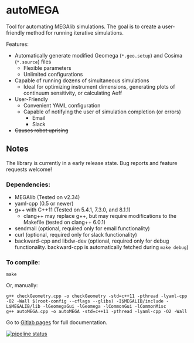 # autoMEGA

Tool for automating MEGAlib simulations. The goal is to create a user-friendly method for running iterative simulations.

Features:
- Automatically generate modified Geomega (`*.geo.setup`) and Cosima (`*.source`) files
  - Flexible parameters
  - Unlimited configurations
- Capable of running dozens of simultaneous simulations
  - Ideal for optimizing instrument dimensions, generating plots of continuum sensitivity, or calculating Aeff
- User-Friendly
  - Convenient YAML configuration
  - Capable of notifying the user of simulation completion (or errors)
    - Email
    - Slack
- ~~Causes robot uprising~~

## Notes

The library is currently in a early release state. Bug reports and feature requests welcome!

### Dependencies:
- MEGAlib (Tested on v2.34)
- yaml-cpp (0.5 or newer)
- g++ with C++11 (Tested on 5.4.1, 7.3.0, and 8.1.1)
   - clang++ may replace g++, but may require modifications to the Makefile (tested on clang++ 6.0.1)
- sendmail (optional, required only for email functionality)
- curl (optional, required only for slack functionality)
- backward-cpp and libdw-dev (optional, required only for debug functionality. backward-cpp is automatically fetched during `make debug`)

### To compile:

```
make
```

Or, manually:
```
g++ checkGeometry.cpp -o checkGeometry -std=c++11 -pthread -lyaml-cpp -O2 -Wall $(root-config --cflags --glibs) -I$MEGALIB/include -L$MEGALIB/lib -lGeomegaGui -lGeomega -lCommonGui -lCommonMisc
g++ autoMEGA.cpp -o autoMEGA -std=c++11 -pthread -lyaml-cpp -O2 -Wall
```

Go to [Gitlab pages](https://cbray.gitlab.io/autoMEGA/autoMEGA_8cpp.html) for full documentation.

[![pipeline status](https://gitlab.com/cbray/autoMEGA/badges/master/pipeline.svg)](https://gitlab.com/cbray/autoMEGA/pipelines)
